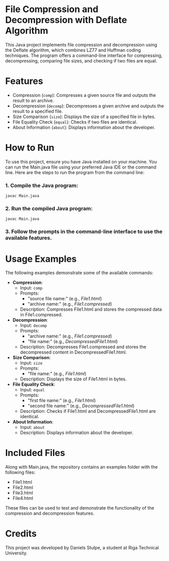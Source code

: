 # File Compression and Decompression with Deflate Algorithm
This Java project implements file compression and decompression using the Deflate algorithm, which combines LZ77 and Huffman coding techniques. The program offers a command-line interface for compressing, decompressing, comparing file sizes, and checking if two files are equal.

# Features
- Compression (`comp`): Compresses a given source file and outputs the result to an archive.
- Decompression (`decomp`): Decompresses a given archive and outputs the result to a specified file.
- Size Comparison (`size`): Displays the size of a specified file in bytes.
- File Equality Check (`equal`): Checks if two files are identical.
- About Information (`about`): Displays information about the developer.

# How to Run
To use this project, ensure you have Java installed on your machine. You can run the Main.java file using your preferred Java IDE or the command line. Here are the steps to run the program from the command line:

### 1. Compile the Java program:

```
javac Main.java
```

### 2. Run the compiled Java program:

```
javac Main.java
```

### 3. Follow the prompts in the command-line interface to use the available features.

# Usage Examples
The following examples demonstrate some of the available commands:

- **Compression**:
  - Input: `comp`
  - Prompts:
    - "source file name:" (e.g., *File1.html*)
    - "archive name:" (e.g., *File1.compressed*)
  - Description: Compresses File1.html and stores the compressed data in File1.compressed.
- **Decompression**:
  - Input: `decomp`
  - Prompts:
    - "archive name:" (e.g., *File1.compressed*)
    - "file name:" (e.g., *DecompressedFile1.html*)
  - Description: Decompresses File1.compressed and stores the decompressed content in DecompressedFile1.html.
- **Size Comparison**:
  - Input: `size`
  - Prompts:
    - "file name:" (e.g., *File1.html*)
  - Description: Displays the size of File1.html in bytes.
- **File Equality Check**:
  - Input: `equal`
  - Prompts:
    - "first file name:" (e.g., *File1.html*)
    - "second file name:" (e.g., *DecompressedFile1.html*)
  - Description: Checks if File1.html and DecompressedFile1.html are identical.
- **About Information**:
  - Input: `about`
  - Description: Displays information about the developer.

# Included Files
Along with Main.java, the repository contains an examples folder with the following files:

- File1.html
- File2.html
- File3.html
- File4.html
  
These files can be used to test and demonstrate the functionality of the compression and decompression features.

# Credits
This project was developed by Daniels Stulpe, a student at Riga Technical University.
